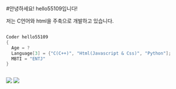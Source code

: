 #안녕하세요! hello55109입니다!

저는 C언어와 html을 주축으로 개발하고 있습니다. 

```c

Coder hello55109
{
  Age = ?
  Language[3] = {"C(C++)", "Html(Javascript & Css)", "Python"];
  MBTI = "ENTJ"
}
 
```

<img src="https://github-readme-stats.vercel.app/api?username=hello55109&show_icons=true&title_color=fff&icon_color=79ff97&text_color=9f9f9f&bg_color=151515&count_private=true&include_all_commits=true&layout=compact&theme=midnight-purple">
  
<img src="https://github-readme-stats.vercel.app/api/top-langs?username=hello55109&show_icons=true&title_color=fff&icon_color=79ff97&text_color=9f9f9f&bg_color=151515&hide=swift,scss&langs_count=10&layout=compact&theme=midnight-purple">
